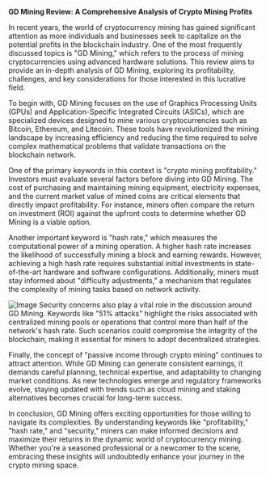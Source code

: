 **GD Mining Review: A Comprehensive Analysis of Crypto Mining Profits**

In recent years, the world of cryptocurrency mining has gained significant attention as more individuals and businesses seek to capitalize on the potential profits in the blockchain industry. One of the most frequently discussed topics is "GD Mining," which refers to the process of mining cryptocurrencies using advanced hardware solutions. This review aims to provide an in-depth analysis of GD Mining, exploring its profitability, challenges, and key considerations for those interested in this lucrative field.

To begin with, GD Mining focuses on the use of Graphics Processing Units (GPUs) and Application-Specific Integrated Circuits (ASICs), which are specialized devices designed to mine various cryptocurrencies such as Bitcoin, Ethereum, and Litecoin. These tools have revolutionized the mining landscape by increasing efficiency and reducing the time required to solve complex mathematical problems that validate transactions on the blockchain network.

One of the primary keywords in this context is "crypto mining profitability." Investors must evaluate several factors before diving into GD Mining. The cost of purchasing and maintaining mining equipment, electricity expenses, and the current market value of mined coins are critical elements that directly impact profitability. For instance, miners often compare the return on investment (ROI) against the upfront costs to determine whether GD Mining is a viable option.

Another important keyword is "hash rate," which measures the computational power of a mining operation. A higher hash rate increases the likelihood of successfully mining a block and earning rewards. However, achieving a high hash rate requires substantial initial investments in state-of-the-art hardware and software configurations. Additionally, miners must stay informed about "difficulty adjustments," a mechanism that regulates the complexity of mining tasks based on network activity.


![Image](https://github.com/user-attachments/assets/31692037-0104-4703-abd1-696b6a7dd41b)
Security concerns also play a vital role in the discussion around GD Mining. Keywords like "51% attacks" highlight the risks associated with centralized mining pools or operations that control more than half of the network's hash rate. Such scenarios could compromise the integrity of the blockchain, making it essential for miners to adopt decentralized strategies.

Finally, the concept of "passive income through crypto mining" continues to attract attention. While GD Mining can generate consistent earnings, it demands careful planning, technical expertise, and adaptability to changing market conditions. As new technologies emerge and regulatory frameworks evolve, staying updated with trends such as cloud mining and staking alternatives becomes crucial for long-term success.

In conclusion, GD Mining offers exciting opportunities for those willing to navigate its complexities. By understanding keywords like "profitability," "hash rate," and "security," miners can make informed decisions and maximize their returns in the dynamic world of cryptocurrency mining. Whether you're a seasoned professional or a newcomer to the scene, embracing these insights will undoubtedly enhance your journey in the crypto mining space.
